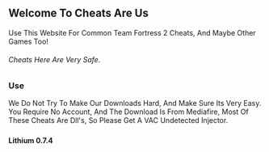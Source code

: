 ## Welcome To Cheats Are Us

Use This Website For Common Team Fortress 2 Cheats, And Maybe Other Games Too!
###### Cheats Here Are Very Safe.

### Use

We Do Not Try To Make Our Downloads Hard, And Make Sure Its Very Easy.
You Require No Account, And The Download Is From Mediafire, Most Of These Cheats Are Dll's, So Please Get A VAC Undetected Injector.

###

#### Lithium 0.7.4 
```css

```
